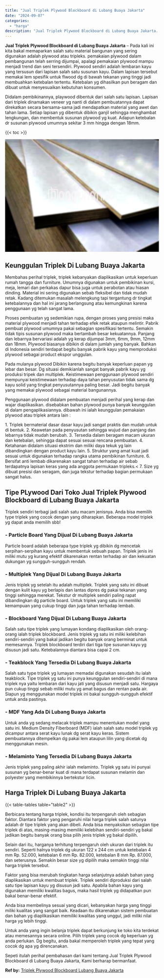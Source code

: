 ```yaml
---
title: "Jual Triplek Plywood Blockboard di Lubang Buaya Jakarta"
date: "2024-09-07"
categories: 
  - "harga"
description: "Jual Triplek Plywood Blockboard di Lubang Buaya Jakarta. Sepeti itulah perihal pembahasan dari kami tentang Jual Triplek Plywood Blockboard di Lubang Buaya J..."
---
```


**Jual Triplek Plywood Blockboard di Lubang Buaya Jakarta** – Pada kali ini kita bakal memaparkan salah satu material bangunan yang sering digunakan adalah plywood atau tripleks. pemakaian plywood dalam pembangunan telah serring dijumpai, apalagi pemakaian plywood mampu menjadi trend dan seni tersendiri. Plywood sendiri adalah lembaran kayu yang tersusun dari lapisan salah satu susunan kayu. Dalam lapisan tersebut memakai lem spesifik untuk flwood dg di bawah tekanan yang tinggi jadi membuahkan ketebalan tertentu. Ketebalan yg dihasilkan pun beragam dan dibuat untuk menyesuaikan kebutuhan konsumen.

Didalam pembikinannya, playwood dibentuk dari salah satu lapisan. Lapisan dari triplek dinamakan veneer yg nanti di dalam pembuatannya dapat direkatkan secara bersama-sama jadi mendapatkan material yang awet dan tahan lama. Setiap lapisan yg dibentuk dibikin ganjil sehingga menghambat lengkungan, dan membentuk susunan plywood yg kuat. Adapun ketebalan dr susunan plywood umumnya sekitar 3 mm hingga dengan 18mm.

{{< toc >}}

![Jual Triplek Plywood Blockboard di Lubang Buaya Jakarta](/images/jual-triplek-murah-26.png)

## Keunggulan Triplek Di Lubang Buaya Jakarta

Membahas perihal triplek, triplek kebanyakan diaplikasikan untuk keperluan rumah tangga dan furniture. Umumnya digunakan untuk pembikinan kursi, meja, lemari dan perkakas dapur bisa juga untuk perabotan atau hiasan dinding. Material ini sering digunakan sebab fleksibel dan tidak mudah retak. Kadang ditemukan masalah melengkung tapi tergantung dr tingkat ketebalannya dan hal ini jarang berlangsung atau kemungkinan karena penggunaan yg telah sangat lama.

Proses pembuatan yg sedemikian rupa, dengan proses yang presisi maka material plywood menjadi tahan terhadap efek retak ataupun melintir. Pabrik pembuat plywood umumnya pakai sebagian spesifikasi tertentu. Semakin tidak tipis susunan plywood maka bertambah besar kekuatannya. Panjang dan lebarnya bervariasi adalah yg kerap dijumpai 3mm, 6mm, 9mm, 12mm dan 18mm. Plywood biasanya dibikin di dalam jumlah yang banyak. Bahkan di Indonesia sendiri terdapat begitu banyak pabrik kayu yang memproduksi plywood sebagai product ekspor unggulan.

Pada mulanya plywood Dibikin karena begitu banyak keperluan papan yg lebar dan besar. Dg situasi demikianlah sangat banyak pabrik kayu yg produksi tripek dan multiplek. Keistimewaan penggunaan plywood sendiri mempunyai keistimewaan terhadap daya tahan penyusutan tidak sama dg kayu solid yang tingkat penyusutannya paling besar. Jadi begitu banyak yang memakai plywood sebagai material bangunannya.

Penggunaan plywood didalam pembuatan menjadi perihal yang kerap dan wajar diaplikasikan. disebabkan bahan plywood punya banyak keunggulan di dalam pengaplikasiannya. dibawah ini ialah keunggulan pemakaian plywood atau triplek antara lain :

1\. Triplek bermaterial dasar dasar kayu jadi sangat praktis dan mudah untuk di bentuk. 2. Keawetan pada penyusutan sehingga wujud dan panjang dan lebarnya tidak mudah berubah. 3. Tersedia dalam beragam macam ukuran dan ketebalan, sehingga dapat sesuai sesuai rencana pembuatan. 4. Ketahanan didalam situasi ekstrim dan miliki daya tekuk yg lain dibandingkan dengan product kayu lain. 5. Struktur yang amat kuat jadi sesuai untuk digunakan terhadap rangka utama pembikinan furniture. 6. Bersifat anti lembab dikarenakan sangat tahan terhadap air sebab terdapatnya lapisan keras yang ada anggota permukaan tripleks.< 7. Size yg dibuat presisi dan seragam, dan juga tekstur terhadap bagian permukaan sangat halus.

## Tipe PLywood Dari Toko Jual Triplek Plywood Blockboard di Lubang Buaya Jakarta

Triplek sendiri terbagi jadi salah satu macam jenisnya. Anda bisa memilih type triplek yang cocok dengan yang diharapkan. Beberapa model triplek yg dapat anda memilih sbb!

### \- Particle Board Yang Dijual Di Lubang Buaya Jakarta

Particle board adalah beberapa type triplek yg dibikin dg mencetak serpihan-serpihan kayu untuk membentuk sebuah papan. Triplek jenis ini miliki mutu yg kurang efektif dikarenakan rentan terhadap air dan kekuatan dukungan yg sungguh-sungguh rendah.

### \- Multiplek Yang Dijual Di Lubang Buaya Jakarta

Jenis triplek yg setelah itu adalah multiplek. Triplek yang satu ini dibuat dengan kulit kayu yg berlapis dan lantas dipres dg pakai tekanan yang tinggi sehingga merekat. Tekstur dr multiplek sendiri paling rapat dibandingkan dg particle board. Untuk triplek yang satu ini memiliki kemampuan yang cukup tinggi dan juga tahan terhadap lembab.

### \- Blockboard Yang Dijual Di Lubang Buaya Jakarta

Salah satu tipe triplek yang lumayan kondang diaplikasikan oleh orang-orang ialah triplek blockboard. Jenis triplek yg satu ini miliki kelebihan sendiri-sendiri yang bakal jadikan begitu banyak orang berminat untuk memesannya. Triplek blockboard terdiri dari tiga tipe susunan kayu yg disusun jadi satu. Ketebalannya diantara bisa capai 2 cm.

### \- Teakblock Yang Tersedia Di Lubang Buaya Jakarta

Salah satu type triplek yg lumayan memadai digunakan sesudah itu ialah teakblock. Tipe triplek yg satu ini punya keunggulan sendiri-sendiri di mana triplek nya yaitu lembaran dari kayu jati yang disusun menjadi satu. Hargaya pun cukup tinggi sebab miliki mutu yg amat bagus dan rentan pada air. Siapun yg menggunakan model triplek ini bakal sungguh-sungguh efektif untuk anda pastinya.

### \- MDF Yang Ada Di Lubang Buaya Jakarta

Untuk anda yg sedang melacak triplek mampu menentukan model yang satu ini. Medium Density Fiberboard (MDF) ialah salah satu model triplek yg dicampur antara serat kayu lunak dg serat kayu keras. Sistem pembuatannya ditempelkan dg pakai lem ataupun lilin yang dicetak dg menggunakan mesin.

### \- Melaminto Yang Tersedia Di Lubang Buaya Jakarta

Jenis triplek yang paling akhir ialah melaminto. Triplek yg satu ini punyai susunan yg benar-benar kuat di mana terdapat susunan melamin dan polyester yang membikinnya bertekstur licin.

## Harga Triplek Di Lubang Buaya Jakarta

{{< table-tables table="table2" >}}

Berbicara tentang harga triplek, kondisi itu terpengaruh oleh sebagian faktor. Diantara faktor yang pengaruhi nilai harga triplek salah satunya adalah dr tipe triplek yang akan dibeli. Anda bisa menyaksikan sebagian tipe triplek di atas, masing-masing memiliki kelebihan sendiri-sendiri yg bakal jadikan begitu banyak orang bisa pilih jenis triplek yg bakal dipilih.

Selain dari itu, harganya terhitung terpengaruh oleh ukuran dari triplek itu sendiri. Seperti halnya triplek dg ukuran 122 x 244 cm untuk ketebalan 4 mm Rp. 52.000, ketebalan 6 mm Rp. 82.000, ketebalan 8 mm Rp. 87.000, dan seterusnya. Semakin besar size yg dipilih maka semakin tinggi nilai harga triplek tersebut.

Faktor yang bisa merubah tingkatan harga selanjutnya adalah bahan yang diaplikasikan untuk membuat triplek. Triplek sendiri diproduksi dari salah satu tipe lapisan kayu yg disusun jadi satu. Apabila bahan kayu yang digunakan memiliki kwalitas bagus, maka hasil triplek yg didapatkan pun bakal benar-benar efektif.

Anda bisa membelinya sesuai yang dicari, kebanyakan harga yang tinggi miliki kualitas yang sangat baik. Keadaan itu dikarenakan sistem pembuatan dan bahan yg diaplikasikan memiliki kwalitas yang unggul, jadi miliki nilai harga yg lebih tinggi.

Untuk anda yang ingin belanja triplek dapat berkunjung ke toko kita terdekat atau memesannya secara online. Pilih triplek yang cocok dg keperluan yg anda perlukan. Dg begitu, anda bakal memperoleh triplek yang tepat yang cocok dg apa yg direncanakan.

Sepeti itulah perihal pembahasan dari kami tentang Jual Triplek Plywood Blockboard di Lubang Buaya Jakarta, Kami berharap bermanfaat.

**Ref by:** [Triplek Plywood Blockboard Lubang Buaya Jakarta](https://id.wikipedia.org/wiki/Triplek)
